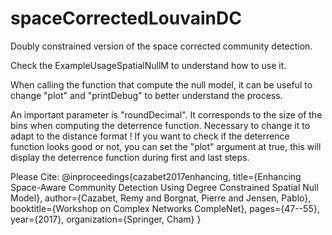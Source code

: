 # spaceCorrectedLouvainDC
Doubly constrained version of the space corrected community detection.

Check the ExampleUsageSpatialNullM to understand how to use it.

When calling the function that compute the null model, it can be useful to change "plot" and "printDebug" to better understand the process.

An important parameter is "roundDecimal". It corresponds to the size of the bins when computing the deterrence function. Necessary to change it to adapt to the distance format !
If you want to check if the deterrence function looks good or not, you can set the "plot" argument at true, this will display the deterrence function during first and last steps.


Please Cite:
@inproceedings{cazabet2017enhancing,
  title={Enhancing Space-Aware Community Detection Using Degree Constrained Spatial Null Model},
  author={Cazabet, Remy and Borgnat, Pierre and Jensen, Pablo},
  booktitle={Workshop on Complex Networks CompleNet},
  pages={47--55},
  year={2017},
  organization={Springer, Cham}
}